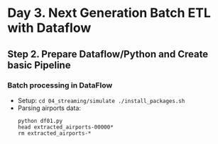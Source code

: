 # Day 3. Next Generation Batch ETL with Dataflow
## Step 2. Prepare Dataflow/Python and Create basic Pipeline

### Batch processing in DataFlow
* Setup:
        ```
	cd 04_streaming/simulate
        ./install_packages.sh
        ```
* Parsing airports data:
	```
	python df01.py
	head extracted_airports-00000*
	rm extracted_airports-*
	```
